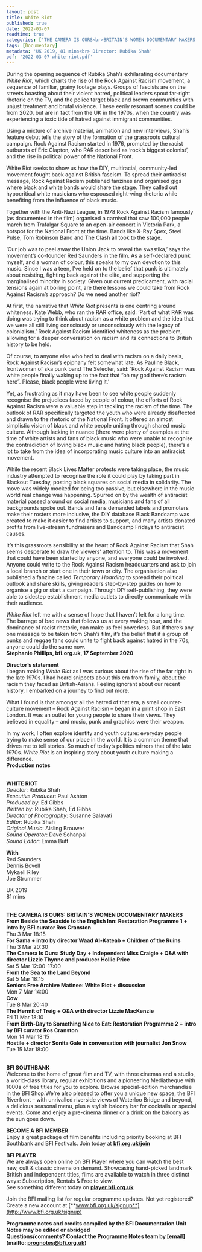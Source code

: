 ```yaml
---
layout: post
title: White Riot
published: true
date: 2022-03-07
readtime: true
categories: ['THE CAMERA IS OURS<br>BRITAIN’S WOMEN DOCUMENTARY MAKERS']
tags: [Documentary]
metadata: 'UK 2019, 81 mins<br> Director: Rubika Shah'
pdf: '2022-03-07-white-riot.pdf'
---
```


During the opening sequence of Rubika Shah’s exhilarating documentary _White Riot_, which charts the rise of the Rock Against Racism movement, a sequence of familiar, grainy footage plays. Groups of fascists are on the streets boasting about their violent hatred, political leaders spout far-right rhetoric on the TV, and the police target black and brown communities with unjust treatment and brutal violence. These eerily resonant scenes could be from 2020, but are in fact from the UK in the 1970s, when the country was experiencing a toxic tide of hatred against immigrant communities.

Using a mixture of archive material, animation and new interviews, Shah’s feature debut tells the story of the formation of the grassroots cultural campaign. Rock Against Racism started in 1976, prompted by the racist outbursts of Eric Clapton, who RAR described as ‘rock’s biggest colonist’, and the rise in political power of the National Front.

White Riot seeks to show us how the DIY, multiracial, community-led movement fought back against British fascism. To spread their antiracist message, Rock Against Racism published fanzines and organised gigs where black and white bands would share the stage. They called out hypocritical white musicians who espoused right-wing rhetoric while benefiting from the influence of black music.

Together with the Anti-Nazi League, in 1978 Rock Against Racism famously (as documented in the film) organised a carnival that saw 100,000 people march from Trafalgar Square to an open-air concert in Victoria Park, a hotspot for the National Front at the time. Bands like X-Ray Spex, Steel Pulse, Tom Robinson Band and The Clash all took to the stage.

‘Our job was to peel away the Union Jack to reveal the swastika,’ says the movement’s co-founder Red Saunders in the film. As a self-declared punk myself, and a woman of colour, this speaks to my own devotion to this music. Since I was a teen, I’ve held on to the belief that punk is ultimately about resisting, fighting back against the elite, and supporting the marginalised minority in society. Given our current predicament, with racial tensions again at boiling point, are there lessons we could take from Rock Against Racism’s approach? Do we need another riot?

At first, the narrative that _White Riot_ presents is one centring around whiteness. Kate Webb, who ran the RAR office, said: ‘Part of what RAR was doing was trying to think about racism as a white problem and the idea that we were all still living consciously or unconsciously with the legacy of colonialism.’ Rock Against Racism identified whiteness as the problem, allowing for a deeper conversation on racism and its connections to British history to be held.

Of course, to anyone else who had to deal with racism on a daily basis, Rock Against Racism’s epiphany felt somewhat late. As Pauline Black, frontwoman of ska punk band The Selecter, said: ‘Rock Against Racism was white people finally waking up to the fact that “oh my god there’s racism here”. Please, black people were living it.’

Yet, as frustrating as it may have been to see white people suddenly recognise the prejudices faced by people of colour, the efforts of Rock Against Racism were a valuable step in tackling the racism of the time. The outlook of RAR specifically targeted the youth who were already disaffected and drawn to the rhetoric of the National Front. It offered an almost simplistic vision of black and white people uniting through shared music culture. Although lacking in nuance (there were plenty of examples at the time of white artists and fans of black music who were unable to recognise the contradiction of loving black music and hating black people), there’s a lot to take from the idea of incorporating music culture into an antiracist movement.

While the recent Black Lives Matter protests were taking place, the music industry attempted to recognise the role it could play by taking part in Blackout Tuesday, posting black squares on social media in solidarity. The move was widely mocked for being too passive, but elsewhere in the music world real change was happening. Spurred on by the wealth of antiracist material passed around on social media, musicians and fans of all backgrounds spoke out. Bands and fans demanded labels and promoters make their rosters more inclusive, the DIY database Black Bandcamp was created to make it easier to find artists to support, and many artists donated profits from live-stream fundraisers and Bandcamp Fridays to antiracist causes.

It’s this grassroots sensibility at the heart of Rock Against Racism that Shah seems desperate to draw the viewers’ attention to. This was a movement that could have been started by anyone, and everyone could be involved. Anyone could write to the Rock Against Racism headquarters and ask to join a local branch or start one in their town or city. The organisation also published a fanzine called _Temporary Hoarding_ to spread their political outlook and share skills, giving readers step-by-step guides on how to organise a gig or start a campaign. Through DIY self-publishing, they were able to sidestep establishment media outlets to directly communicate with their audience.

_White Riot_ left me with a sense of hope that I haven’t felt for a long time.  The barrage of bad news that follows us at every waking hour, and the dominance of racist rhetoric, can make us feel powerless. But if there’s any one message to be taken from Shah’s film, it’s the belief that if a group of punks and reggae fans could unite to fight back against hatred in the 70s, anyone could do the same now.  
**Stephanie Phillips, bfi.org.uk, 17 September 2020**

**Director’s statement**  
I began making _White Riot_ as I was curious about the rise of the far right in the late 1970s. I had heard snippets about this era from family, about the racism they faced as British-Asians. Feeling ignorant about our recent history, I embarked on a journey to find out more.

What I found is that amongst all the hatred of that era, a small counter-culture movement – Rock Against Racism – began in a print shop in East London.  It was an outlet for young people to share their views. They believed in equality – and music, punk and graphics were their weapon.

In my work, I often explore identity and youth culture: everyday people trying to make sense of our place in the world. It is a common theme that drives me to tell stories. So much of today’s politics mirrors that of the late 1970s.  _White Riot_ is an inspiring story about youth culture making a difference.  
**Production notes**
<br><br>

**WHITE RIOT**  
_Director_: Rubika Shah  
_Executive Producer_: Paul Ashton  
_Produced by_: Ed Gibbs  
_Written by_: Rubika Shah, Ed Gibbs  
_Director of Photography_: Susanne Salavati  
_Editor_: Rubika Shah  
_Original Music_: Aisling Brouwer  
_Sound Operator_: Dave Sohanpal  
_Sound Editor_: Emma Butt

**With**  
Red Saunders  
Dennis Bovell  
Mykaell Riley  
Joe Strummer

UK 2019  
81 mins
<br><br>

**THE CAMERA IS OURS: BRITAIN’S WOMEN DOCUMENTARY MAKERS**<br>
**From Beside the Seaside to the English Inn: Restoration Programme 1 + intro  by BFI curator Ros Cranston**<br>
Thu 3 Mar 18:15<br>
**For Sama + intro by director Waad  Al-Kateab + Children of the Ruins**<br>
Thu 3 Mar 20:30<br>
**The Camera Is Ours: Study Day + Independent Miss Craigie + Q&A with director Lizzie Thynne and producer Hollie Price**<br>
Sat 5 Mar 12:00-17:00<br>
**From the Sea to the Land Beyond**<br>
Sat 5 Mar 18:15<br>
**Seniors Free Archive Matinee:  White Riot + discussion**<br>
Mon 7 Mar 14:00<br>
**Cow**<br>
Tue 8 Mar 20:40<br>
**The Hermit of Treig + Q&A with  director Lizzie MacKenzie**<br>
Fri 11 Mar 18:10<br>
**From Birth-Day to Something Nice to Eat: Restoration Programme 2 + intro by  BFI curator Ros Cranston**<br>
Mon 14 Mar 18:15<br>
**Hostile + director Sonita Gale in conversation with journalist Jon Snow**<br>
Tue 15 Mar 18:00<br>
<br>

**BFI SOUTHBANK**  
Welcome to the home of great film and TV, with three cinemas and a studio, a world-class library, regular exhibitions and a pioneering Mediatheque with 1000s of free titles for you to explore. Browse special-edition merchandise in the BFI Shop.We&#39;re also pleased to offer you a unique new space, the BFI Riverfront – with unrivalled riverside views of Waterloo Bridge and beyond, a delicious seasonal menu, plus a stylish balcony bar for cocktails or special events. Come and enjoy a pre-cinema dinner or a drink on the balcony as the sun goes down.  

**BECOME A BFI MEMBER**  
Enjoy a great package of film benefits including priority booking at BFI Southbank and BFI Festivals. Join today at [**bfi.org.uk/join**](http://www.bfi.org.uk/join)  

**BFI PLAYER**  
 We are always open online on BFI Player where you can watch the best new, cult &amp; classic cinema on demand. Showcasing hand-picked landmark British and independent titles, films are available to watch in three distinct ways: Subscription, Rentals &amp; Free to view.<br> 
See something different today on [**player.bfi.org.uk**](https://player.bfi.org.uk/)

Join the BFI mailing list for regular programme updates. Not yet registered? Create a new account at [**www.bfi.org.uk/signup**](http://www.bfi.org.uk/signup)

**Programme notes and credits compiled by the BFI Documentation Unit  
Notes may be edited or abridged  
Questions/comments? Contact the Programme Notes team by [email](mailto: prognotes@bfi.org.uk)**

<!--stackedit_data:
eyJoaXN0b3J5IjpbLTExNzMzNTExOTNdfQ==
-->
